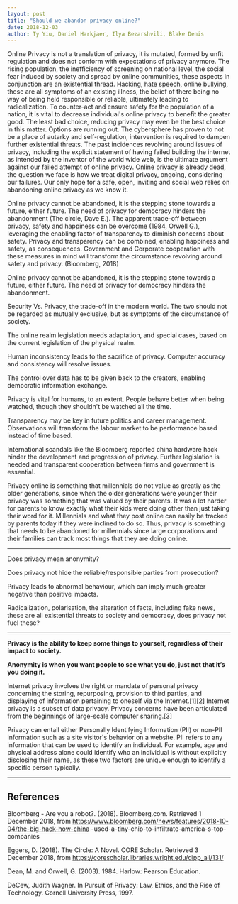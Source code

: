 ```yaml
---
layout: post
title: "Should we abandon privacy online?"
date: 2018-12-03
author: Ty Yiu, Daniel Harkjaer, Ilya Bezarshvili, Blake Denis
---
```


Online Privacy is not a translation of privacy, it is mutated, formed by unfit
regulation and does not conform with expectations of privacy anymore. The rising
population, the inefficiency of screening on national level, the social fear
induced by society and spread by online communities, these aspects in
conjunction are an existential thread. Hacking, hate speech, online bullying,
these are all symptoms of an existing illness, the belief of there being no way
of being held responsible or reliable, ultimately leading to radicalization. To
counter-act and ensure safety for the population of a nation, it is vital to
decrease individual's online privacy to benefit the greater good. The least bad
choice, reducing privacy may even be the best choice in this matter. Options are
running out. The cybersphere has proven to not be a place of autarky and
self-regulation, intervention is required to dampen further existential
threats. The past incidences revolving around issues of privacy, including the
explicit statement of having failed building the internet as intended by the
inventor of the world wide web, is the ultimate argument against our failed
attempt of online privacy. Online privacy is already dead, the question we face
is how we treat digital privacy, ongoing, considering our failures. Our only
hope for a safe, open, inviting and social web relies on abandoning online
privacy as we know it.

Online privacy cannot be abandoned, it is the stepping stone towards a future,
either future. The need of privacy for democracy hinders the abandonment (The circle, Dave E.). The apparent trade-off between privacy, safety and happiness can be overcome (1984, Orwell G.), leveraging the enabling factor of transparency to diminish concerns about safety. Privacy and transparency can be combined, enabling happiness and safety, as consequences. Government and Corporate cooperation with these measures in mind will transform the circumstance revolving around safety and privacy. (Bloomberg, 2018)

Online privacy cannot be abandoned, it is the stepping stone towards a future,
either future. The need of privacy for democracy hinders the abandonment.

Security Vs. Privacy, the trade-off in the modern world. The two should not be
regarded as mutually exclusive, but as symptoms of the circumstance of society.

The online realm legislation needs adaptation, and special cases, based on the
current legislation of the physical realm.

Human inconsistency leads to the sacrifice of privacy. Computer accuracy and
consistency will resolve issues. 

The control over data has to be given back to the creators, enabling democratic
information exchange.

Privacy is vital for humans, to an extent. People behave better when being
watched, though they shouldn't be watched all the time.

Transparency may be key in future politics and career management. Observations
will transform the labour market to be performance based instead of time based. 

International scandals like the Bloomberg reported china hardware hack hinder
the development and progression of privacy.
Further legislation is needed and transparent cooperation between firms and
government is essential.

Privacy online is something that millennials do not value as greatly as the older generations, since when the older generations were younger their privacy was something that was valued by their parents. It was a lot harder for parents to know exactly what their kids were doing other than just taking their word for it. Millennials and what they post online can easily be tracked by parents today if they were inclined to do so. Thus, privacy is something that needs to be abandoned for millennials since large corporations and their families can track most things that they are doing online.

----------------------------------------------------

Does privacy mean anonymity?

Does privacy not hide the reliable/responsible parties from prosecution?

Privacy leads to abnormal behaviour, which can imply much greater negative than
positive impacts.

Radicalization, polarisation, the alteration of facts, including fake news,
these are all existential threats to society and democracy, does privacy not
fuel these?

----------------------------------------------------

**Privacy is the ability to keep some things to yourself, regardless of their impact to society.**

**Anonymity is when you want people to see what you do, just not that it’s you doing it.**

Internet privacy involves the right or mandate of personal privacy concerning
the storing, repurposing, provision to third parties, and displaying of
information pertaining to oneself via the Internet.[1][2] Internet privacy is a
subset of data privacy. Privacy concerns have been articulated from the
beginnings of large-scale computer sharing.[3]

Privacy can entail either Personally Identifying Information (PII) or non-PII
information such as a site visitor's behavior on a website. PII refers to any
information that can be used to identify an individual. For example, age and
physical address alone could identify who an individual is without explicitly
disclosing their name, as these two factors are unique enough to identify a
specific person typically.

-----------------------------------------------------

## References

Bloomberg - Are you a robot?. (2018). Bloomberg.com. Retrieved 1 December 2018,
from https://www.bloomberg.com/news/features/2018-10-04/the-big-hack-how-china
-used-a-tiny-chip-to-infiltrate-america-s-top-companies

Eggers, D. (2018). The Circle: A Novel. CORE Scholar. Retrieved 3 December 2018,
from https://corescholar.libraries.wright.edu/dlpp_all/131/

Dean, M. and Orwell, G. (2003). 1984. Harlow: Pearson Education.

DeCew, Judith Wagner. In Pursuit of Privacy: Law, Ethics, and the Rise of
Technology. Cornell University Press, 1997.
